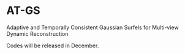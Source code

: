 # AT-GS
Adaptive and Temporally Consistent Gaussian Surfels for Multi-view Dynamic Reconstruction

Codes will be released in December.